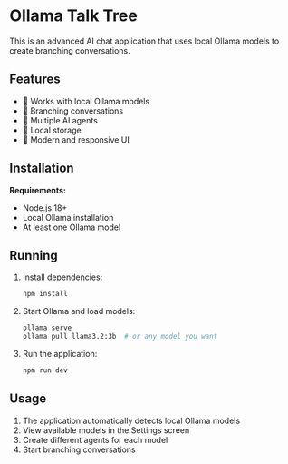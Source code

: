 # Ollama Talk Tree

This is an advanced AI chat application that uses local Ollama models to create branching conversations.

## Features

- 🚀 Works with local Ollama models
- 🌳 Branching conversations
- 👥 Multiple AI agents
- 💾 Local storage
- 🎨 Modern and responsive UI

## Installation

**Requirements:**

- Node.js 18+
- Local Ollama installation
- At least one Ollama model

## Running

1. Install dependencies:

   ```bash
   npm install
   ```

2. Start Ollama and load models:

   ```bash
   ollama serve
   ollama pull llama3.2:3b  # or any model you want
   ```

3. Run the application:
   ```bash
   npm run dev
   ```

## Usage

1. The application automatically detects local Ollama models
2. View available models in the Settings screen
3. Create different agents for each model
4. Start branching conversations

